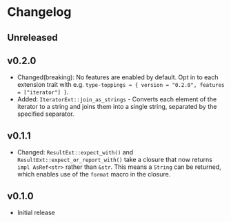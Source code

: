 # Changelog

## Unreleased

## v0.2.0

- Changed(breaking): No features are enabled by default. Opt in to each extension trait with e.g. `type-toppings = { version = "0.2.0", features = ["iterator"] }`.
- Added: `IteratorExt::join_as_strings` - Converts each element of the iterator to a string and joins them into a single string, separated by the specified separator.

## v0.1.1

- Changed: `ResultExt::expect_with()` and `ResultExt::expect_or_report_with()` take a closure that now returns `impl AsRef<str>` rather than `&str`. This means a `String` can be returned, which enables use of the `format` macro in the closure.

## v0.1.0

- Initial release
